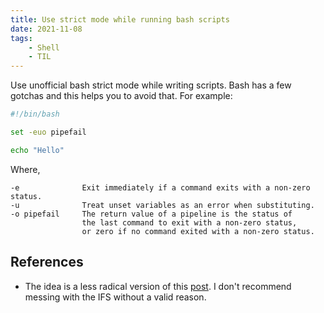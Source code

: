 ```yaml
---
title: Use strict mode while running bash scripts
date: 2021-11-08
tags:
    - Shell
    - TIL
---
```


Use unofficial bash strict mode while writing scripts. Bash has a few gotchas and this
helps you to avoid that. For example:

```bash
#!/bin/bash

set -euo pipefail

echo "Hello"
```

Where,

```
-e              Exit immediately if a command exits with a non-zero status.
-u              Treat unset variables as an error when substituting.
-o pipefail     The return value of a pipeline is the status of
                the last command to exit with a non-zero status,
                or zero if no command exited with a non-zero status.
```

## References

* The idea is a less radical version of this
[post](http://redsymbol.net/articles/unofficial-bash-strict-mode/). I don't recommend
messing with the IFS without a valid reason.
